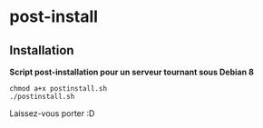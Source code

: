 # post-install


## Installation

**Script post-installation pour un serveur tournant sous Debian 8**

```
chmod a+x postinstall.sh
./postinstall.sh
```

Laissez-vous porter :D